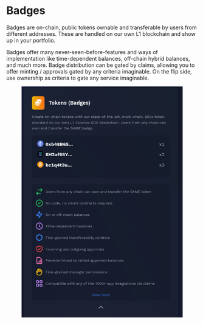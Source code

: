 # Badges

Badges are on-chain, public tokens ownable and transferable by users from different addresses. These are handled on our own L1 blockchain and show up in your portfolio.&#x20;

Badges offer many never-seen-before-features and ways of implementation like time-dependent balances, off-chain hybrid balances, and much more. Badge distribution can be gated by claims, allowing you to offer minting / approvals gated by any criteria imaginable. On the flip side, use ownership as criteria to gate any service imaginable.

<figure><img src="../../.gitbook/assets/image (3) (1) (1).png" alt=""><figcaption></figcaption></figure>
